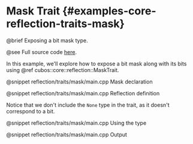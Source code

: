 # Mask Trait {#examples-core-reflection-traits-mask}

@brief Exposing a bit mask type.

@see Full source code [here](https://github.com/GameDevTecnico/cubos/tree/main/core/samples/reflection/traits/mask).

In this example, we'll explore how to expose a bit mask along with its bits using @ref cubos::core::reflection::MaskTrait.

@snippet reflection/traits/mask/main.cpp Mask declaration

@snippet reflection/traits/mask/main.cpp Reflection definition

Notice that we don't include the `None` type in the trait, as it doesn't correspond to a bit.

@snippet reflection/traits/mask/main.cpp Using the type

@snippet reflection/traits/mask/main.cpp Output
